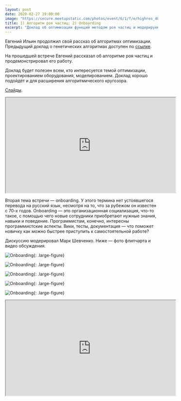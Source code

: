 ```yaml
---
layout: post
date: 2020-02-27 19:00:00
image: "https://secure.meetupstatic.com/photos/event/6/1/f/e/highres_489145086.jpeg"
title: 1) Алгоритм роя частиц; 2) Onboarding
excerpt: "Доклад об оптимизации функций методом роя частиц и модерируемая дискуссия на тему включения новичка в команду."
---
```


Евгений Ильин продолжил свой рассказ об алгоритмах оптимизации. Предыдущий доклад о генетических алгоритмах доступен по [ссылке](/2019/10/03/genetic-algorithms-and-technical-debt/).

На прошедшей встрече Евгений рассказал об алгоритме роя частиц и продемонстрировал его работу.

Доклад будет полезен всем, кто интересуется темой оптимизации, проектированием оборудования, моделированием. Доклад хорошо подойдёт и для расширения алгоритмического кругозора.

[Слайды](/downloads/particle-swarm.pdf).

<div class="video">
  <iframe width="560" height="315" src="https://www.youtube.com/embed/57YBBIwnkQU" allow="accelerometer; autoplay; encrypted-media; gyroscope; picture-in-picture" allowfullscreen></iframe>
</div>

Вторая тема встречи — onboarding. У этого термина нет устоявшегося перевода на русский язык, несмотря на то, что за рубежом он известен с 70-х годов. Onboarding — это организационная социализация, что-то такое, с помощью чего новые сотрудники приобретают нужные знания, навыки и поведение. Программистам, конечно, интересны программистские аспекты. Вики, тесты, документация — что поможет новичку как можно быстрее приступить к самостоятельной работе?

Дискуссию модерировал Марк Шевченко. Ниже — фото флипчарта и видео обсуждения.

![Onboarding](https://secure.meetupstatic.com/photos/event/4/9/a/1/highres_489378849.jpeg){: .large-figure}

![Onboarding](https://secure.meetupstatic.com/photos/event/4/9/a/2/highres_489378850.jpeg){: .large-figure}

![Onboarding](https://secure.meetupstatic.com/photos/event/4/9/a/4/highres_489378852.jpeg){: .large-figure}

![Onboarding](https://secure.meetupstatic.com/photos/event/4/9/a/5/highres_489378853.jpeg){: .large-figure}

![Onboarding](https://secure.meetupstatic.com/photos/event/4/9/a/3/highres_489378851.jpeg){: .large-figure}

<div class="video">
  <iframe width="560" height="315" src="https://www.youtube.com/embed/3pQ3Spz4MVE" allow="accelerometer; autoplay; encrypted-media; gyroscope; picture-in-picture" allowfullscreen></iframe>
</div>
